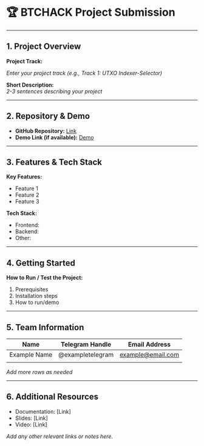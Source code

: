 # 🏆 BTCHACK Project Submission

---

## 1. Project Overview

**Project Track:**

_Enter your project track (e.g., Track 1: UTXO Indexer-Selector)_

**Short Description:**  
_2-3 sentences describing your project_

---

## 2. Repository & Demo

- **GitHub Repository:** [Link](https://github.com/your-repo)
- **Demo Link (if available):** [Demo](https://your-demo-link.com)

---

## 3. Features & Tech Stack

**Key Features:**
- Feature 1
- Feature 2
- Feature 3

**Tech Stack:**
- Frontend:
- Backend:
- Other:

---

## 4. Getting Started

**How to Run / Test the Project:**
1. Prerequisites
2. Installation steps
3. How to run/demo

---

## 5. Team Information

| Name         | Telegram Handle  | Email Address     |
| ------------ | ---------------- | ----------------- |
| Example Name | @exampletelegram | example@email.com |
|              |                  |                   |

_Add more rows as needed_

---

## 6. Additional Resources

- Documentation: [Link]
- Slides: [Link]
- Video: [Link]

_Add any other relevant links or notes here._
